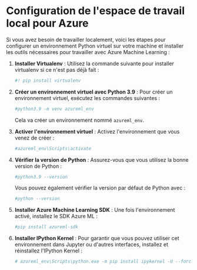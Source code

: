 # Configuration de l'espace de travail local pour Azure

Si vous avez besoin de travailler localement, voici les étapes pour configurer un environnement Python virtuel sur votre machine et installer les outils nécessaires pour travailler avec Azure Machine Learning :

1. **Installer Virtualenv** :
   Utilisez la commande suivante pour installer virtualenv si ce n'est pas déjà fait :

   ```bash
   #! pip install virtualenv
   ```

2. **Créer un environnement virtuel avec Python 3.9** :
   Pour créer un environnement virtuel, exécutez les commandes suivantes :

   ```bash
   #python3.9 -m venv azureml_env
   ```

   Cela va créer un environnement nommé `azureml_env`.

3. **Activer l'environnement virtuel** :
   Activez l'environnement que vous venez de créer :

   ```bash
   #azureml_env\Scripts\activate
   ```

4. **Vérifier la version de Python** :
   Assurez-vous que vous utilisez la bonne version de Python :

   ```bash
   #python3.9 --version
   ```

   Vous pouvez également vérifier la version par défaut de Python avec :

   ```bash
   #python --version
   ```

5. **Installer Azure Machine Learning SDK** :
   Une fois l'environnement activé, installez le SDK Azure ML :

   ```bash
   #pip install azureml-sdk
   ```

6. **Installer IPython Kernel** :
   Pour garantir que vous pouvez utiliser cet environnement dans Jupyter ou d'autres interfaces, installez et réinstallez l'IPython Kernel :

   ```bash
   # azureml_env\Scripts\python.exe -m pip install ipykernel -U --force-reinstall
   ```


